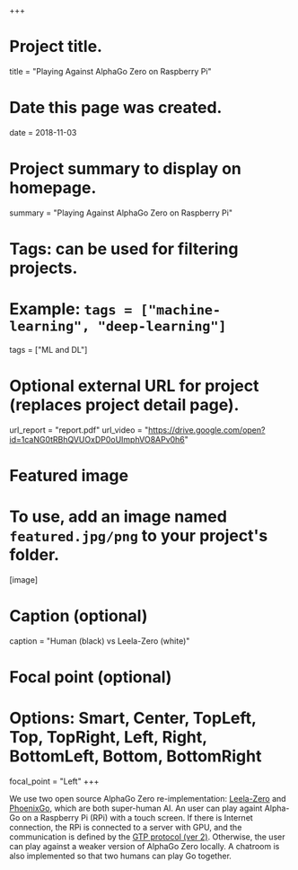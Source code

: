 +++
# Project title.
title = "Playing Against AlphaGo Zero on Raspberry Pi"

# Date this page was created.
date = 2018-11-03

# Project summary to display on homepage.
summary = "Playing Against AlphaGo Zero on Raspberry Pi"

# Tags: can be used for filtering projects.
# Example: `tags = ["machine-learning", "deep-learning"]`
tags = ["ML and DL"]

# Optional external URL for project (replaces project detail page).
url_report = "report.pdf"
url_video = "https://drive.google.com/open?id=1caNG0tRBhQVUOxDP0oUImphVO8APv0h6"

# Featured image
# To use, add an image named `featured.jpg/png` to your project's folder. 
[image]
  # Caption (optional)
  caption = "Human (black) vs Leela-Zero (white)"
  
  # Focal point (optional)
  # Options: Smart, Center, TopLeft, Top, TopRight, Left, Right, BottomLeft, Bottom, BottomRight
  focal_point = "Left"
+++

We use two open source AlphaGo Zero re-implementation: [Leela-Zero](https://github.com/gcp/leela-zero) and [PhoenixGo](https://github.com/Tencent/PhoenixGo), which are both super-human AI.
An user can play againt Alpha-Go on a Raspberry Pi (RPi) with a touch screen.
If there is Internet connection, the RPi is connected to a server with GPU, and the communication is defined by the [GTP protocol (ver 2)](https://www.lysator.liu.se/~gunnar/gtp/gtp2-spec-draft2/gtp2-spec.html).
Otherwise, the user can play against a weaker version of AlphaGo Zero locally.
A chatroom is also implemented so that two humans can play Go together.
